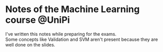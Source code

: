 # Notes of the Machine Learning course @UniPi

I've written this notes while preparing for the exams.  
Some concepts like Validation and SVM aren't present because they are well done on the slides.

